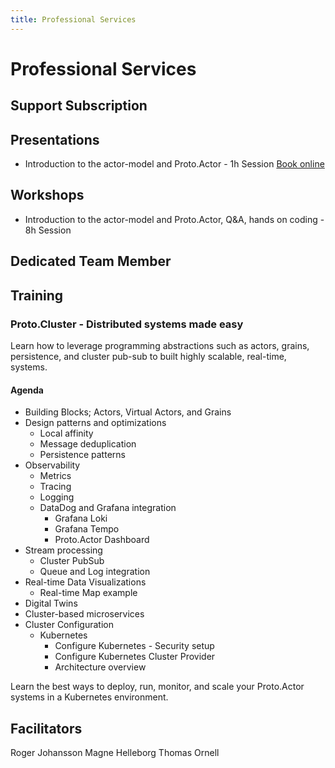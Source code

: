 ```yaml
---
title: Professional Services
---
```


# Professional Services

## Support Subscription

## Presentations

* Introduction to the actor-model and Proto.Actor - 1h Session [Book online](https://calendly.com/asynkron/proto-actor-introduction)

## Workshops

* Introduction to the actor-model and Proto.Actor, Q&A, hands on coding - 8h Session

## Dedicated Team Member

## Training

### Proto.Cluster - Distributed systems made easy

Learn how to leverage programming abstractions such as actors, grains, persistence, and cluster pub-sub to built highly scalable, real-time, systems.

#### Agenda

* Building Blocks; Actors, Virtual Actors, and Grains
* Design patterns and optimizations
    * Local affinity
    * Message deduplication
    * Persistence patterns
* Observability
    * Metrics
    * Tracing
    * Logging    
    * DataDog and Grafana integration
      * Grafana Loki
      * Grafana Tempo
      * Proto.Actor Dashboard
* Stream processing
    * Cluster PubSub
    * Queue and Log integration    
* Real-time Data Visualizations
   * Real-time Map example
* Digital Twins
* Cluster-based microservices
* Cluster Configuration
   * Kubernetes
      * Configure Kubernetes - Security setup
      * Configure Kubernetes Cluster Provider
      * Architecture overview


Learn the best ways to deploy, run, monitor, and scale your Proto.Actor systems in a Kubernetes environment.

## Facilitators

Roger Johansson
Magne Helleborg
Thomas Ornell
